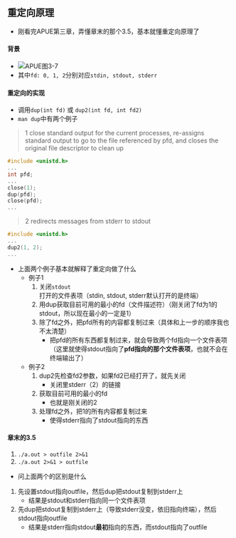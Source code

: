 ## 重定向原理

* 刚看完APUE第三章，弄懂章末的那个3.5，基本就懂重定向原理了

#### 背景
* ![APUE图3-7](http://img.blog.csdn.net/20140820165855234?watermark/2/text/aHR0cDovL2Jsb2cuY3Nkbi5uZXQvd2luZGVhbDMyMDM=/font/5a6L5L2T/fontsize/400/fill/I0JBQkFCMA==/dissolve/70/gravity/Center)
* 其中`fd: 0, 1, 2`分别对应`stdin, stdout, stderr`

#### 重定向的实现
* 调用`dup(int fd)` 或 `dup2(int fd, int fd2)`
* `man dup`中有两个例子
> 1  close standard output for the current processes, re-assigns standard output to go to the file referenced by pfd, and closes the original file descriptor to clean up
``` c
#include <unistd.h>
...
int pfd;
...
close(1);
dup(pfd);
close(pfd);
...
```
> 2  redirects messages from stderr to stdout
``` c
#include <unistd.h>
...
dup2(1, 2);
...
```

* 上面两个例子基本就解释了重定向做了什么
    * 例子1
        1. 关闭`stdout`打开的文件表项（stdin, stdout, stderr默认打开的是终端）
        2. 用dup获取目前可用的最小的fd（文件描述符）（刚关闭了fd为1的stdout，所以现在最小的一定是1）
        3. 除了fd之外，把pfd所有的内容都复制过来（具体和上一步的顺序我也不太清楚）
            * 把pfd的所有东西都复制过来，就会导致两个fd指向一个文件表项（这里就使得stdout指向了**pfd指向的那个文件表项**，也就不会在终端输出了）
    * 例子2
        1. dup2先检查fd2参数，如果fd2已经打开了，就先关闭
            * 关闭里stderr（2）的链接
        2. 获取目前可用的最小的fd
            * 也就是刚关闭的2
        3. 处理fd之外，把1的所有内容都复制过来
            * 使得stderr指向了stdout指向的东西

#### 章末的3.5
1. `./a.out > outfile 2>&1`
2. `./a.out 2>&1 > outfile`
* 问上面两个的区别是什么
1. 先设置stdout指向outfile，然后dup把stdout复制到stderr上
    * 结果是stdout和stderr指向同一个文件表项
2. 先dup把stdout复制到stderr上（导致stderr没变，依旧指向终端），然后stdout指向outfile
    * 结果是stderr指向stdout**最初**指向的东西，而stdout指向了outfile
